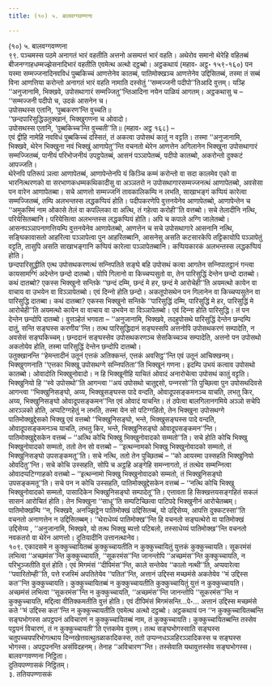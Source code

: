 ```yaml
---
title: (१०) ५. बालवग्गवण्णना

---
```

(१०) ५. बालवग्गवण्णना  
९९. पञ्‍चमस्स पठमे अनागतं भारं वहतीति अत्तनो असम्पत्तं भारं वहति। अथेरोव समानो थेरेहि वहितब्बं बीजनग्गाहधम्मज्झेसनादिभारं वहतीति एवमेत्थ अत्थो दट्ठब्बो। अट्ठकथायं (महाव॰ अट्ठ॰ १५९-१६०) पन यस्मा सम्मज्‍जनादिनवविधं पुब्बकिच्‍चं आणत्तेनेव कातब्बं, पातिमोक्खञ्‍च आणत्तेनेव उद्दिसितब्बं, तस्मा तं सब्बं विना आणत्तिया करोन्तो अनागतं भारं वहति नामाति दस्सेतुं ‘‘सम्मज्‍जनी पदीपो’’तिआदि वुत्तम्। यञ्हि ‘‘अनुजानामि, भिक्खवे, उपोसथागारं सम्मज्‍जितु’’न्तिआदिना नयेन पाळियं आगतम्। अट्ठकथासु च –  
‘‘सम्मज्‍जनी पदीपो च, उदकं आसनेन च।  
उपोसथस्स एतानि, ‘पुब्बकरण’न्ति वुच्‍चति॥  
‘‘छन्दपारिसुद्धिउतुक्खानं, भिक्खुगणना च ओवादो।  
उपोसथस्स एतानि, ‘पुब्बकिच्‍च’न्ति वुच्‍चती’’ति॥ (महाव॰ अट्ठ १६८) –  
एवं द्वीहि नामेहि नवविधं पुब्बकिच्‍चं दस्सितं, तं अकत्वा उपोसथं कातुं न वट्टति। तस्मा ‘‘अनुजानामि, भिक्खवे, थेरेन भिक्खुना नवं भिक्खुं आणापेतु’’न्ति वचनतो थेरेन आणत्तेन अगिलानेन भिक्खुना उपोसथागारं सम्मज्‍जितब्बं, पानीयं परिभोजनीयं उपट्ठपेतब्बं, आसनं पञ्‍ञापेतब्बं, पदीपो कातब्बो, अकरोन्तो दुक्‍कटं आपज्‍जति।  
थेरेनपि पतिरूपं ञत्वा आणापेतब्बं, आणापेन्तेनपि यं किञ्‍चि कम्मं करोन्तो वा सदा कालमेव एको वा भारनित्थरणको वा सरभाणकधम्मकथिकादीसु वा अञ्‍ञतरो न उपोसथागारसम्मज्‍जनत्थं आणापेतब्बो, अवसेसा पन वारेन आणापेतब्बा। सचे आणत्तो सम्मज्‍जनिं तावकालिकम्पि न लभति, साखाभङ्गं कप्पियं कारेत्वा सम्मज्‍जितब्बं, तम्पि अलभन्तस्स लद्धकप्पियं होति। पदीपकरणेपि वुत्तनयेनेव आणापेतब्बो, आणापेन्तेन च ‘‘अमुकस्मिं नाम ओकासे तेलं वा कपल्‍लिका वा अत्थि, तं गहेत्वा करोही’’ति वत्तब्बो। सचे तेलादीनि नत्थि, परियेसितब्बानि। परियेसित्वा अलभन्तस्स लद्धकप्पियं होति। अपि च कपाले अग्गि जालेतब्बो। आसनपञ्‍ञापनाणत्तियम्पि वुत्तनयेनेव आणापेतब्बो, आणत्तेन च सचे उपोसथागारे आसनानि नत्थि, सङ्घिकावासतो आहरित्वा पञ्‍ञापेत्वा पुन आहरितब्बानि, आसनेसु असति कटसारकेपि तट्टिकायोपि पञ्‍ञापेतुं वट्टति, तासुपि असति साखाभङ्गानि कप्पियं कारेत्वा पञ्‍ञापेतब्बानि। कप्पियकारकं अलभन्तस्स लद्धकप्पियं होति।  
छन्दपारिसुद्धीति एत्थ उपोसथकरणत्थं सन्‍निपतिते सङ्घे बहि उपोसथं कत्वा आगतेन सन्‍निपातट्ठानं गन्त्वा कायसामग्गिं अदेन्तेन छन्दो दातब्बो। योपि गिलानो वा किच्‍चप्पसुतो वा, तेन पारिसुद्धिं देन्तेन छन्दो दातब्बो। कथं दातब्बो? एकस्स भिक्खुनो सन्तिके ‘‘छन्दं दम्मि, छन्दं मे हर, छन्दं मे आरोचेही’’ति अयमत्थो कायेन वा वाचाय वा उभयेन वा विञ्‍ञापेतब्बो। एवं दिन्‍नो होति छन्दो। अकतूपोसथेन पन गिलानेन वा किच्‍चप्पसुतेन वा पारिसुद्धि दातब्बा। कथं दातब्बा? एकस्स भिक्खुनो सन्तिके ‘‘पारिसुद्धिं दम्मि, पारिसुद्धिं मे हर, पारिसुद्धिं मे आरोचेही’’ति अयमत्थो कायेन वा वाचाय वा उभयेन वा विञ्‍ञापेतब्बो। एवं दिन्‍ना होति पारिसुद्धि। तं पन देन्तेन छन्दोपि दातब्बो। वुत्तञ्हेतं भगवता – ‘‘अनुजानामि, भिक्खवे, तदहुपोसथे पारिसुद्धिं देन्तेन छन्दम्पि दातुं, सन्ति सङ्घस्स करणीय’’न्ति। तत्थ पारिसुद्धिदानं सङ्घस्सपि अत्तनोपि उपोसथकरणं सम्पादेति, न अवसेसं सङ्घकिच्‍चम्। छन्ददानं सङ्घस्सेव उपोसथकरणञ्‍च सेसकिच्‍चञ्‍च सम्पादेति, अत्तनो पन उपोसथो अकतोयेव होति, तस्मा पारिसुद्धिं देन्तेन छन्दोपि दातब्बो।  
उतुक्खानन्ति ‘‘हेमन्तादीनं उतूनं एत्तकं अतिक्‍कन्तं, एत्तकं अवसिट्ठ’’न्ति एवं उतूनं आचिक्खनम्। भिक्खुगणनाति ‘‘एत्तका भिक्खू उपोसथग्गे सन्‍निपतिता’’ति भिक्खूनं गणना। इदम्पि उभयं कत्वाव उपोसथो कातब्बो। ओवादोति भिक्खुनोवादो। न हि भिक्खूनीहि याचितं ओवादं अनारोचेत्वा उपोसथं कातुं वट्टति। भिक्खुनियो हि ‘‘स्वे उपोसथो’’ति आगन्त्वा ‘‘अयं उपोसथो चातुद्दसो, पन्‍नरसो’’ति पुच्छित्वा पुन उपोसथदिवसे आगन्त्वा ‘‘भिक्खुनिसङ्घो, अय्य, भिक्खुसङ्घस्स पादे वन्दति, ओवादूपसङ्कमनञ्‍च याचति, लभतु किर, अय्य, भिक्खुनिसङ्घो ओवादूपसङ्कमन’’न्ति एवं ओवादं याचन्ति। तं ठपेत्वा बालगिलानगमिये अञ्‍ञो सचेपि आरञ्‍ञको होति, अप्पटिग्गहेतुं न लभति, तस्मा येन सो पटिग्गहितो, तेन भिक्खुना उपोसथग्गे पातिमोक्खुद्देसको भिक्खु एवं वत्तब्बो ‘‘भिक्खुनिसङ्घो, भन्ते, भिक्खुसङ्घस्स पादे वन्दति, ओवादूपसङ्कमनञ्‍च याचति, लभतु किर, भन्ते, भिक्खुनिसङ्घो ओवादूपसङ्कमन’’न्ति।  
पातिमोक्खुद्देसकेन वत्तब्बं – ‘‘अत्थि कोचि भिक्खु भिक्खुनोवादको सम्मतो’’ति। सचे होति कोचि भिक्खु भिक्खुनोवादको सम्मतो, ततो तेन सो वत्तब्बो – ‘‘इत्थन्‍नामको भिक्खु भिक्खुनोवादको सम्मतो, तं भिक्खुनिसङ्घो उपसङ्कमतू’’ति। सचे नत्थि, ततो तेन पुच्छितब्बं – ‘‘को आयस्मा उस्सहति भिक्खुनियो ओवदितु’’न्ति। सचे कोचि उस्सहति, सोपि च अट्ठहि अङ्गेहि समन्‍नागतो, तं तत्थेव सम्मन्‍नित्वा ओवादप्पटिग्गाहको वत्तब्बो – ‘‘इत्थन्‍नामो भिक्खु भिक्खुनोवादको सम्मतो, तं भिक्खुनिसङ्घो उपसङ्कमतू’’ति। सचे पन न कोचि उस्सहति, पातिमोक्खुद्देसकेन वत्तब्बं – ‘‘नत्थि कोचि भिक्खु भिक्खुनोवादको सम्मतो, पासादिकेन भिक्खुनिसङ्घो सम्पादेतू’’ति। एत्तावता हि सिक्खत्तयसङ्गहितं सकलं सासनं आरोचितं होति। तेन भिक्खुना ‘‘साधू’’ति सम्पटिच्छित्वा पाटिपदे भिक्खुनीनं आरोचेतब्बम्। पातिमोक्खम्पि ‘‘न, भिक्खवे, अनज्झिट्ठेन पातिमोक्खं उद्दिसितब्बं, यो उद्दिसेय्य, आपत्ति दुक्‍कटस्सा’’ति वचनतो अनाणत्तेन न उद्दिसितब्बम्। ‘‘थेराधेय्यं पातिमोक्ख’’न्ति हि वचनतो सङ्घत्थेरो वा पातिमोक्खं उद्दिसेय्य , ‘‘अनुजानामि, भिक्खवे, यो तत्थ भिक्खु ब्यत्तो पटिबलो, तस्साधेय्यं पातिमोक्ख’’न्ति वचनतो नवकतरो वा थेरेन आणत्तो। दुतियादीनि उत्तानत्थानेव।  
१०९. एकादसमे न कुक्‍कुच्‍चायितब्बं कुक्‍कुच्‍चायतीति न कुक्‍कुच्‍चायितुं युत्तकं कुक्‍कुच्‍चायति। सूकरमंसं लभित्वा ‘‘अच्छमंस’’न्ति कुक्‍कुच्‍चायति, ‘‘सूकरमंस’’न्ति जानन्तोपि ‘‘अच्छमंस’’न्ति कुक्‍कुच्‍चायति, न परिभुञ्‍जतीति वुत्तं होति। एवं मिगमंसं ‘‘दीपिमंस’’न्ति, काले सन्तेयेव ‘‘कालो नत्थी’’ति, अप्पवारेत्वा ‘‘पवारितोम्ही’’ति, पत्ते रजस्मिं अपतितेयेव ‘‘पतित’’न्ति, अत्तानं उद्दिस्स मच्छमंसे अकतेयेव ‘‘मं उद्दिस्स कत’’न्ति कुक्‍कुच्‍चायति। कुक्‍कुच्‍चायितब्बं न कुक्‍कुच्‍चायतीति कुक्‍कुच्‍चायितुं युत्तं न कुक्‍कुच्‍चायति। अच्छमंसं लभित्वा ‘‘सूकरमंस’’न्ति न कुक्‍कुच्‍चायति, ‘‘अच्छमंस’’न्ति जानन्तोपि ‘‘सूकरमंस’’न्ति न कुक्‍कुच्‍चायति, मद्दित्वा वीतिक्‍कमतीति वुत्तं होति। एवं दीपिमंसं मिगमंसन्ति…पे॰… अत्तानं उद्दिस्स मच्छमंसे कते ‘‘मं उद्दिस्स कत’’न्ति न कुक्‍कुच्‍चायतीति एवमेत्थ अत्थो दट्ठब्बो। अट्ठकथायं पन ‘‘न कुक्‍कुच्‍चायितब्बन्ति सङ्घभोगस्स अपट्ठपनं अविचारणं न कुक्‍कुच्‍चायितब्बं नाम, तं कुक्‍कुच्‍चायति। कुक्‍कुच्‍चायितब्बन्ति तस्सेव पट्ठपनं विचारणं, तं न कुक्‍कुच्‍चायती’’ति एत्तकमेव वुत्तम्। तत्थ सङ्घभोगस्साति सङ्घस्स चतुपच्‍चयपरिभोगत्थाय दिन्‍नखेत्तवत्थुतळाकादिकस्स, ततो उप्पन्‍नधञ्‍ञहिरञ्‍ञादिकस्स च सङ्घस्स भोगस्स। अपट्ठपनन्ति असंविदहनम्। तेनाह ‘‘अविचारण’’न्ति। तस्सेवाति यथावुत्तस्सेव सङ्घभोगस्स।  
बालवग्गवण्णना निट्ठिता।  
दुतियपण्णासकं निट्ठितम्।  
३. ततियपण्णासकं  